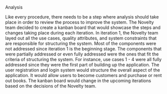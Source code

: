 Analysis

Like every procedure, there needs to be a step where analysis should take place in order to review the process to improve the system. The Novelty team decided to create a kanban board that would showcase the steps and changes taking place during each iteration. In iteration 1, the Novelty team layed out all the use cases, quality attributes, and system constraints that are responsible for structuring the system. Most of the components were not addressed since iteration 1 is the beginning stage. The components that were partially addressed or even fully addressed were the ones that fit the criteria of structuring the system. For instance, use cases 1 - 4 were all fully addressed since they were the first part of building up the application. The user registration and login system would structure the overall aspect of the application. It would allow users to become customers and purchase or rent out books. The kanban board would change in the upcoming iterations based on the decisions of the Novelty team.
